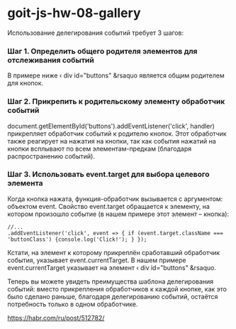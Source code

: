 # goit-js-hw-08-gallery


Использование делегирования событий требует 3 шагов:

### Шаг 1. Определить общего родителя элементов для отслеживания событий

В примере ниже &lsaquo; div id="buttons" &rsaquo является общим родителем для кнопок.

### Шаг 2. Прикрепить к родительскому элементу обработчик событий
  
document.getElementById('buttons').addEventListener('click', handler) прикрепляет обработчик событий
к родителю кнопок. Этот обработчик также реагирует на нажатия на кнопки, так как события нажатий на
кнопки всплывают по всем элементам-предкам (благодаря распространению событий).

### Шаг 3. Использовать event.target для выбора целевого элемента
  
Когда кнопка нажата, функция-обработчик вызывается с аргументом: объектом event. Свойство event.target обращается к
элементу, на котором произошло событие (в нашем примере этот элемент – кнопка):

    //...
    .addEventListener('click', event => { if (event.target.className === 'buttonClass') {console.log('Click!'); } });

Кстати, на элемент к которому прикреплён сработавший обработчик события, указывает event.currentTarget. В нашем примере event.currentTarget указывает на элемент &lsaquo; div id="buttons" &rsaquo.

Теперь вы можете увидеть преимущества шаблона делегирования событий: вместо прикрепления
обработчиков к каждой кнопке, как это было сделано раньше, благодаря делегированию событий, остаётся
потребность только в одном обработчике.

https://habr.com/ru/post/512782/
